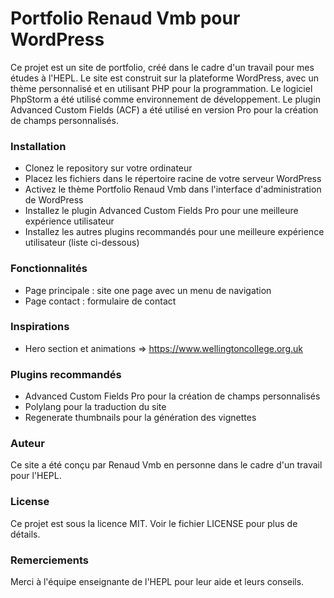 # Portfolio Renaud Vmb pour WordPress

Ce projet est un site de portfolio, créé dans le cadre d'un travail pour mes études à l'HEPL. Le site est construit sur la plateforme WordPress, avec un thème personnalisé et en utilisant PHP pour la programmation. Le logiciel PhpStorm a été utilisé comme environnement de développement. Le plugin Advanced Custom Fields (ACF) a été utilisé en version Pro pour la création de champs personnalisés.

### Installation

- Clonez le repository sur votre ordinateur
- Placez les fichiers dans le répertoire racine de votre serveur WordPress
- Activez le thème Portfolio Renaud Vmb dans l'interface d'administration de WordPress
- Installez le plugin Advanced Custom Fields Pro pour une meilleure expérience utilisateur
- Installez les autres plugins recommandés pour une meilleure expérience utilisateur (liste ci-dessous)

### Fonctionnalités

- Page principale : site one page avec un menu de navigation
- Page contact : formulaire de contact

### Inspirations

- Hero section et animations => https://www.wellingtoncollege.org.uk

### Plugins recommandés

- Advanced Custom Fields Pro pour la création de champs personnalisés
- Polylang pour la traduction du site
- Regenerate thumbnails pour la génération des vignettes

### Auteur

Ce site a été conçu par Renaud Vmb en personne dans le cadre d'un travail pour l'HEPL.

### License

Ce projet est sous la licence MIT. Voir le fichier LICENSE pour plus de détails.

### Remerciements

Merci à l'équipe enseignante de l'HEPL pour leur aide et leurs conseils.
